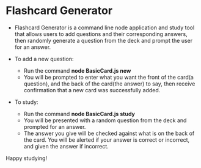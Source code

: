 # Flashcard Generator
* Flashcard Generator is a command line node application and study tool that allows users to add questions and their corresponding answers, then randomly generate a question from the deck and prompt the user for an answer.

* To add a new question:
  * Run the command **node BasicCard.js new**
  * You will be prompted to enter what you want the front of the card(a question), and the back of the card(the answer) to say, then receive confirmation that a new card was successfully added.

* To study:
  * Run the command **node BasicCard.js study**
  * You will be presented with a random question from the deck and prompted for an answer.
  * The answer you give will be checked against what is on the back of the card. You will be alerted if your answer is correct or incorrect, and given the answer if incorrect.

Happy studying!
